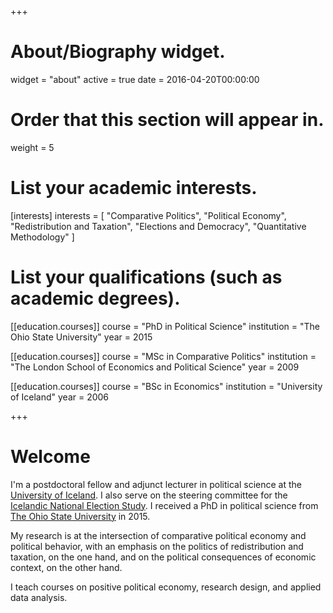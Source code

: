 +++
# About/Biography widget.
widget = "about"
active = true
date = 2016-04-20T00:00:00

# Order that this section will appear in.
weight = 5

# List your academic interests.
[interests]
  interests = [
    "Comparative Politics",
    "Political Economy",
    "Redistribution and Taxation",
    "Elections and Democracy",
    "Quantitative Methodology"
  ]

# List your qualifications (such as academic degrees).
[[education.courses]]
  course = "PhD in Political Science"
  institution = "The Ohio State University"
  year = 2015

[[education.courses]]
  course = "MSc in Comparative Politics"
  institution = "The London School of Economics and Political Science"
  year = 2009

[[education.courses]]
  course = "BSc in Economics"
  institution = "University of Iceland"
  year = 2006
 
+++

# Welcome

I'm a postdoctoral fellow and adjunct lecturer in political science at the [University of Iceland](https://english.hi.is/school_of_social_sciences_departments/faculty_of_political_science/main_menu/home). I also serve on the steering committee for the [Icelandic National Election Study](http://fel.hi.is/icelandic_national_election_study_icenes). I received a PhD in political science from [The Ohio State University](https://polisci.osu.edu/) in 2015. 

My research is at the intersection of comparative political economy and political behavior, with an emphasis on the politics of redistribution and taxation, on the one hand, and on the political consequences of economic context, on the other hand. 

I teach courses on positive political economy, research design, and applied data analysis.